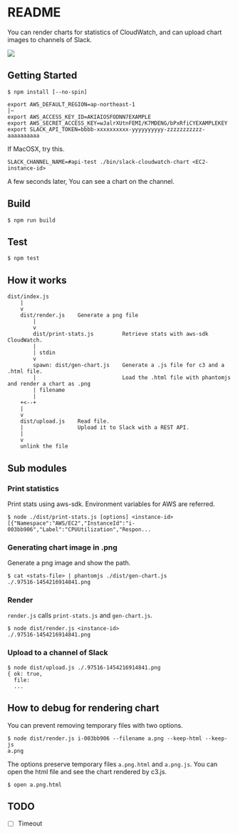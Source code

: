 # README
You can render charts for statistics of CloudWatch,
and can upload chart images to channels of Slack.

<img src="https://59c5872c.jp.kiiapps.com/api/x/s.51e97aa00022-e3da-5e11-3a8c-0a01367a"></img>

## Getting Started
```
$ npm install [--no-spin]
```

```
export AWS_DEFAULT_REGION=ap-northeast-1                                                                                    │~
export AWS_ACCESS_KEY_ID=AKIAIOSFODNN7EXAMPLE
export AWS_SECRET_ACCESS_KEY=wJalrXUtnFEMI/K7MDENG/bPxRfiCYEXAMPLEKEY
export SLACK_API_TOKEN=bbbb-xxxxxxxxxx-yyyyyyyyyy-zzzzzzzzzzz-aaaaaaaaaa
```

If MacOSX, try this.
```
SLACK_CHANNEL_NAME=#api-test ./bin/slack-cloudwatch-chart <EC2-instance-id>
```

A few seconds later, You can see a chart on the channel.


## Build
```
$ npm run build
```


## Test
```
$ npm test
```


## How it works
```
dist/index.js
    |
    v
    dist/render.js    Generate a png file
        |
        v
        dist/print-stats.js         Retrieve stats with aws-sdk CloudWatch.
        |
        | stdin
        v
        spawn: dist/gen-chart.js    Generate a .js file for c3 and a .html file.
        |                           Load the .html file with phantomjs and render a chart as .png
        | filename
        |
    +<--+
    |
    v
    dist/upload.js    Read file.
    |                 Upload it to Slack with a REST API.
    |
    v
    unlink the file
```


## Sub modules
### Print statistics
Print stats using aws-sdk. Environment variables for AWS are referred.
```
$ node ./dist/print-stats.js [options] <instance-id>
[{"Namespace":"AWS/EC2","InstanceId":"i-003bb906","Label":"CPUUtilization","Respon...
```

### Generating chart image in .png
Generate a png image and show the path.
```
$ cat <stats-file> | phantomjs ./dist/gen-chart.js
./.97516-1454216914841.png
```

### Render
`render.js` calls `print-stats.js` and `gen-chart.js`.
```
$ node dist/render.js <instance-id>
./.97516-1454216914841.png
```

### Upload to a channel of Slack
```
$ node dist/upload.js ./.97516-1454216914841.png
{ ok: true,
  file:
  ...
```


## How to debug for rendering chart
You can prevent removing temporary files with two options.
```
$ node dist/render.js i-003bb906 --filename a.png --keep-html --keep-js
a.png
```

The options preserve temporary files `a.png.html` and `a.png.js`.
You can open the html file and see the chart rendered by c3.js.
```
$ open a.png.html
```


## TODO
- [ ] Timeout

